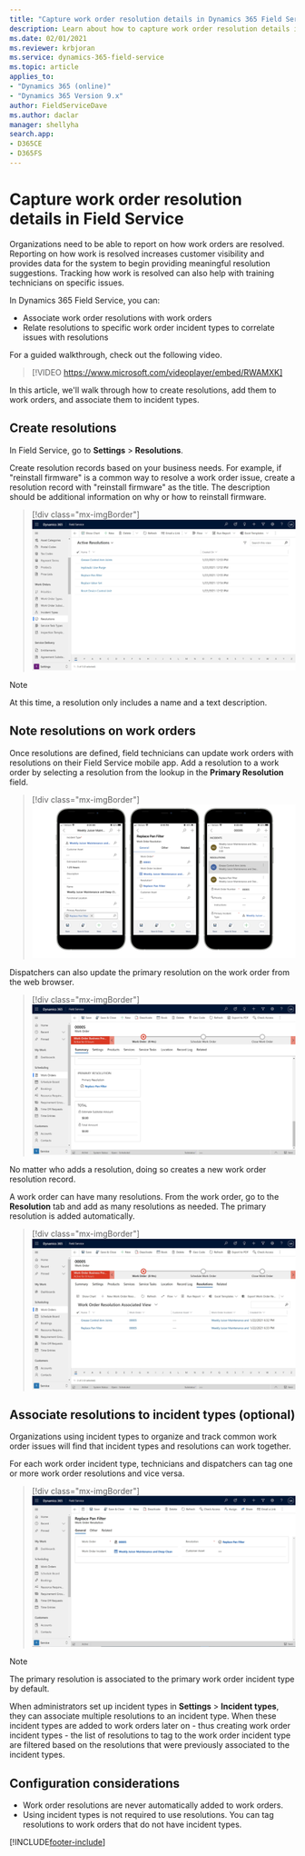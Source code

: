 ```yaml
---
title: "Capture work order resolution details in Dynamics 365 Field Service (Video) | MicrosoftDocs"
description: Learn about how to capture work order resolution details in Dynamics 365 Field Service
ms.date: 02/01/2021
ms.reviewer: krbjoran
ms.service: dynamics-365-field-service
ms.topic: article
applies_to:
- "Dynamics 365 (online)"
- "Dynamics 365 Version 9.x"
author: FieldServiceDave
ms.author: daclar
manager: shellyha
search.app:
- D365CE
- D365FS
---
```


# Capture work order resolution details in Field Service

Organizations need to be able to report on how work orders are resolved. Reporting on how work is resolved increases customer visibility and provides data for the system to begin providing meaningful resolution suggestions. Tracking how work is resolved can also help with training technicians on specific issues.

In Dynamics 365 Field Service, you can: 

- Associate work order resolutions with work orders
- Relate resolutions to specific work order incident types to correlate issues with resolutions

For a guided walkthrough, check out the following video.

> [!VIDEO https://www.microsoft.com/videoplayer/embed/RWAMXK]

In this article, we'll walk through how to create resolutions, add them to work orders, and associate them to incident types.


## Create resolutions

In Field Service, go to **Settings** > **Resolutions**.

Create resolution records based on your business needs. For example, if "reinstall firmware" is a common way to resolve a work order issue, create a resolution record with "reinstall firmware" as the title. The description should be additional information on why or how to reinstall firmware.

> [!div class="mx-imgBorder"]
> ![Screenshot of Field Service showing a list of active resolutions.](./media/resolutions-list-settings.jpg)

>[!Note]
> At this time, a resolution only includes a name and a text description.

## Note resolutions on work orders

Once resolutions are defined, field technicians can update work orders with resolutions on their Field Service mobile app. Add a resolution to a work order by selecting a resolution from the lookup in the **Primary Resolution** field.

> [!div class="mx-imgBorder"]
> ![Device renders of the Field Service mobile app, showing work order resolutions.](./media/capture-resolution-mobile.png)

Dispatchers can also update the primary resolution on the work order from the web browser.

> [!div class="mx-imgBorder"]
> ![Screenshot of Field Service, showing a primary resolution on a work order.](./media/primary-resolution-wo.jpg)

No matter who adds a resolution, doing so creates a new work order resolution record. 

A work order can have many resolutions. From the work order, go to the **Resolution** tab and add as many resolutions as needed. The primary resolution is added automatically.


> [!div class="mx-imgBorder"]
> ![Screenshot of the resolutions tab on a work order in Field Service.](./media/wo-resolutions-associated-wo.jpg)

## Associate resolutions to incident types (optional)

Organizations using incident types to organize and track common work order issues will find that incident types and resolutions can work together.

For each work order incident type, technicians and dispatchers can tag one or more work order resolutions and vice versa.

> [!div class="mx-imgBorder"]
> ![Screenshot of a work order resolution in Field Service.](./media/wo-resolution-form.jpg)

> [!Note]
> The primary resolution is associated to the primary work order incident type by default. 

When administrators set up incident types in **Settings** > **Incident types**, they can associate multiple resolutions to an incident type. When these incident types are added to work orders later on - thus creating work order incident types - the list of resolutions to tag to the work order incident type are filtered based on the resolutions that were previously associated to the incident types.

## Configuration considerations

- Work order resolutions are never automatically added to work orders.
- Using incident types is not required to use resolutions. You can tag resolutions to work orders that do not have incident types.
















[!INCLUDE[footer-include](../includes/footer-banner.md)]
